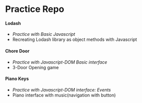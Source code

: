 # Practice Repo

#### Lodash
- *Practice with Basic Javascript*
- Recreating Lodash library as object methods with Javascript
#### Chore Door
- *Practice with Javascript-DOM Basic interface*
- 3-Door Opening game
#### Piano Keys
- *Practice with Javascript-DOM interface: Events*
- Piano interface with music(navigation with button)
